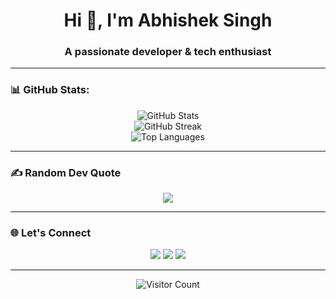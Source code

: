 <h1 align="center">Hi 👋, I'm Abhishek Singh</h1>
<h3 align="center">A passionate developer & tech enthusiast</h3>

---

### 📊 GitHub Stats:
<p align="center">
  <img src="https://github-readme-stats.vercel.app/api?username=Abhishek-Singh88&theme=dark&hide_border=false&include_all_commits=true&count_private=true" alt="GitHub Stats" />
  <br/>
  <img src="https://nirzak-streak-stats.vercel.app/?user=Abhishek-Singh88&theme=dark&hide_border=false" alt="GitHub Streak" />
  <br/>
  <img src="https://github-readme-stats.vercel.app/api/top-langs/?username=Abhishek-Singh88&theme=dark&hide_border=false&layout=compact" alt="Top Languages" />
</p>

---

### ✍️ Random Dev Quote
<p align="center">
  <img src="https://quotes-github-readme.vercel.app/api?type=horizontal&theme=radical" />
</p>

---

### 🌐 Let's Connect
<p align="center">
  <a href="https://www.linkedin.com/in/your-linkedin" target="_blank"><img src="https://img.shields.io/badge/-LinkedIn-blue?style=for-the-badge&logo=linkedin" /></a>
  <a href="mailto:youremail@example.com"><img src="https://img.shields.io/badge/-Gmail-red?style=for-the-badge&logo=gmail&logoColor=white" /></a>
  <a href="https://your-portfolio.com" target="_blank"><img src="https://img.shields.io/badge/-Portfolio-black?style=for-the-badge&logo=firefox" /></a>
</p>

---

<p align="center">
  <img src="https://visitcount.itsvg.in/api?id=Abhishek-Singh88&icon=0&color=0" alt="Visitor Count" />
</p>

<!-- Proudly created with GPRM ( https://gprm.itsvg.in ) -->
